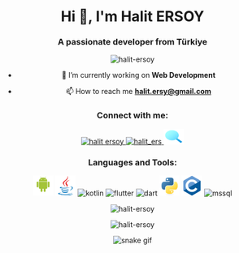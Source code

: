 <div align="center">
  <h1>Hi 👋, I'm Halit ERSOY</h1>
  <h3>A passionate developer from Türkiye</h3>

  <p>
    <img src="https://komarev.com/ghpvc/?username=halit-ersoy&label=Profile%20views&color=0e75b6&style=flat" alt="halit-ersoy" />
  </p>

  - 🔭 I’m currently working on **Web Development**

  - 📫 How to reach me **halit.ersy@gmail.com**

  <h3>Connect with me:</h3>
  <p>
    <a href="https://www.linkedin.com/in/halit-ersoy/" target="blank">
      <img src="https://raw.githubusercontent.com/rahuldkjain/github-profile-readme-generator/master/src/images/icons/Social/linked-in-alt.svg" alt="halit ersoy" height="30" width="40" />
    </a>
    <a href="https://www.instagram.com/halit_ers/" target="blank">
      <img src="https://raw.githubusercontent.com/rahuldkjain/github-profile-readme-generator/master/src/images/icons/Social/instagram.svg" alt="halit_ers" height="30" width="40" />
    </a>
    <a href="https://halit-ersoy.github.io/Blog/" target="blank">
      <img src="https://raw.githubusercontent.com/ChengHung-Wang/course-pro-gui/a41de26cbfe9ee3112e2a4cf8c10e98041648b52/src/assets/fluentIcons/icons8-search.svg" alt="personal website" height="30" width="40" />
    </a>
  </p>

  <h3>Languages and Tools:</h3>
  <p>
    <img src="https://raw.githubusercontent.com/devicons/devicon/master/icons/android/android-original-wordmark.svg" alt="android" width="40" height="40" />
    <img src="https://raw.githubusercontent.com/devicons/devicon/master/icons/java/java-original.svg" alt="java" width="40" height="40" />
    <img src="https://www.vectorlogo.zone/logos/kotlinlang/kotlinlang-icon.svg" alt="kotlin" width="40" height="40" />
    <img src="https://raw.githubusercontent.com/rahuldkjain/github-profile-readme-generator/888aff31e1d26dd2a6acf6afebbc34970aeb0118/src/images/icons/MobileAppDevelopment/flutter.svg" alt="flutter" width="40" height="40" />
    <img src="https://raw.githubusercontent.com/rahuldkjain/github-profile-readme-generator/888aff31e1d26dd2a6acf6afebbc34970aeb0118/src/images/icons/MobileAppDevelopment/dart.svg" alt="dart" width="40" height="40" />
    <img src="https://raw.githubusercontent.com/devicons/devicon/master/icons/python/python-original.svg" alt="python" width="40" height="40" />
    <img src="https://raw.githubusercontent.com/devicons/devicon/master/icons/c/c-original.svg" alt="c" width="40" height="40" />
    <img src="https://www.svgrepo.com/show/303229/microsoft-sql-server-logo.svg" alt="mssql" width="40" height="40" />
  </p>


  <p>
    <img src="https://github-readme-stats.vercel.app/api/top-langs?username=halit-ersoy&show_icons=true&locale=en&layout=compact" alt="halit-ersoy" />
  </p>

  <p>
    <img src="https://github-readme-streak-stats.herokuapp.com/?user=halit-ersoy&" alt="halit-ersoy" />
  </p>

  <img src="https://github.com/halit-ersoy/halit-ersoy/blob/output/github-contribution-grid-snake.gif" alt="snake gif" />
</div>
